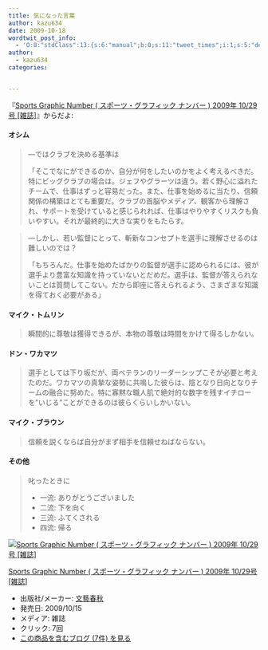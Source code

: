 ```yaml
---
title: 気になった言葉
author: kazu634
date: 2009-10-18
wordtwit_post_info:
  - 'O:8:"stdClass":13:{s:6:"manual";b:0;s:11:"tweet_times";i:1;s:5:"delay";i:0;s:7:"enabled";i:1;s:10:"separation";s:2:"60";s:7:"version";s:3:"3.7";s:14:"tweet_template";b:0;s:6:"status";i:2;s:6:"result";a:0:{}s:13:"tweet_counter";i:2;s:13:"tweet_log_ids";a:1:{i:0;i:4849;}s:9:"hash_tags";a:0:{}s:8:"accounts";a:1:{i:0;s:7:"kazu634";}}'
author:
  - kazu634
categories:


---
```

<div class="section">
<p>
    『<a href="http://d.hatena.ne.jp/asin/B002R1OH2M" onclick="__gaTracker('send', 'event', 'outbound-article', 'http://d.hatena.ne.jp/asin/B002R1OH2M', 'Sports Graphic Number ( スポーツ・グラフィック ナンバー ) 2009年 10/29号 [雑誌]');">Sports Graphic Number ( スポーツ・グラフィック ナンバー ) 2009年 10/29号 [雑誌]</a>』からだよ:
</p>
  
<h4>
    オシム
</h4>
  
<blockquote>
<p>
      ―ではクラブを決める基準は
</p>
    
<p>
      「そこでなにができるのか、自分が何をしたいのかをよく考えるべきだ。特にビッグクラブの場合は。ジェフやグラーツは違う。若く野心に溢れたチームで、仕事はずっと容易だった。また、仕事を始めるに当たり、信頼関係の構築はとても重要だ。クラブの首脳やメディア、観客から理解され、サポートを受けていると感じられれば、仕事はやりやすくリスクも負いやすい。それが最終的に大きな実りをもたらす。
</p>
</blockquote>
  
<blockquote>
<p>
      ―しかし、若い監督にとって、斬新なコンセプトを選手に理解させるのは難しいのでは？
</p>
    
<p>
      「もちろんだ。仕事を始めたばかりの監督が選手に認められるには、彼が選手より豊富な知識を持っていないとだめだ。選手は、監督が答えられないことは質問してこない。だから即座に答えられるよう、さまざまな知識を得ておく必要がある」
</p>
</blockquote>
  
<h4>
    マイク・トムリン
</h4>
  
<blockquote>
<p>
      瞬間的に尊敬は獲得できるが、本物の尊敬は時間をかけて得るしかない。
</p>
</blockquote>
  
<h4>
    ドン・ワカマツ
</h4>
  
<blockquote>
<p>
      選手としては下り坂だが、両ベテランのリーダーシップこそが必要と考えたのだ。ワカマツの真摯な姿勢に共鳴した彼らは、陰となり日向となりチームの融合に努めた。特に寡黙な職人肌で絶対的な数字を残すイチローを&#8221;いじる&#8221;ことができるのは彼らくらいしかいない。
</p>
</blockquote>
  
<h4>
    マイク・ブラウン
</h4>
  
<blockquote>
<p>
      信頼を説くならば自分がまず相手を信頼せねばならない。
</p>
</blockquote>
  
<h4>
    その他
</h4>
  
<blockquote>
<p>
      叱ったときに
</p>
    
<ul>
<li>
        一流: ありがとうございました
</li>
<li>
        二流: 下を向く
</li>
<li>
        三流: ふてくされる
</li>
<li>
        四流: 帰る
</li>
</ul>
</blockquote>
  
<div class="hatena-asin-detail">
<a href="http://www.amazon.co.jp/dp/B002R1OH2M/?tag=hatena_st1-22&ascsubtag=d-7ibv" onclick="__gaTracker('send', 'event', 'outbound-article', 'http://www.amazon.co.jp/dp/B002R1OH2M/?tag=hatena_st1-22&ascsubtag=d-7ibv', '');"><img src="https://images-na.ssl-images-amazon.com/images/I/51jexDgpb2L._SL160_.jpg" class="hatena-asin-detail-image" alt="Sports Graphic Number ( スポーツ・グラフィック ナンバー ) 2009年 10/29号 [雑誌]" title="Sports Graphic Number ( スポーツ・グラフィック ナンバー ) 2009年 10/29号 [雑誌]" /></a></p> 
    
<div class="hatena-asin-detail-info">
<p class="hatena-asin-detail-title">
<a href="http://www.amazon.co.jp/dp/B002R1OH2M/?tag=hatena_st1-22&ascsubtag=d-7ibv" onclick="__gaTracker('send', 'event', 'outbound-article', 'http://www.amazon.co.jp/dp/B002R1OH2M/?tag=hatena_st1-22&ascsubtag=d-7ibv', 'Sports Graphic Number ( スポーツ・グラフィック ナンバー ) 2009年 10/29号 [雑誌]');">Sports Graphic Number ( スポーツ・グラフィック ナンバー ) 2009年 10/29号 [雑誌]</a>
</p>
      
<ul>
<li>
<span class="hatena-asin-detail-label">出版社/メーカー:</span> <a href="http://d.hatena.ne.jp/keyword/%CA%B8%E9%BA%BD%D5%BD%A9" onclick="__gaTracker('send', 'event', 'outbound-article', 'http://d.hatena.ne.jp/keyword/%CA%B8%E9%BA%BD%D5%BD%A9', '文藝春秋');" class="keyword">文藝春秋</a>
</li>
<li>
<span class="hatena-asin-detail-label">発売日:</span> 2009/10/15
</li>
<li>
<span class="hatena-asin-detail-label">メディア:</span> 雑誌
</li>
<li>
<span class="hatena-asin-detail-label">クリック</span>: 7回
</li>
<li>
<a href="http://d.hatena.ne.jp/asin/B002R1OH2M" onclick="__gaTracker('send', 'event', 'outbound-article', 'http://d.hatena.ne.jp/asin/B002R1OH2M', 'この商品を含むブログ (7件) を見る');" target="_blank">この商品を含むブログ (7件) を見る</a>
</li>
</ul>
</div>
    
<div class="hatena-asin-detail-foot">
</div>
</div>
</div>
